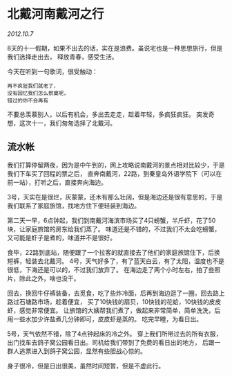 <title>北戴河南戴河之行</title>
<link href='markdown.css' rel='stylesheet'>

# 北戴河南戴河之行

*2012.10.7*

8天的十一假期，如果不出去的话，实在是浪费。虽说宅也是一种思想旅行，但是我们选择走出去，
释放青春，感受生活。

今天在听到一句歌词，很受触动：

    再不疯狂我们就老了，
    没有回忆我们怎么祭奠呢，
    错过的你不会再有

不要总羡慕别人，以后有机会，多出去走走，趁着年轻，多疯狂疯狂。
突发奇想，这次十一，我们匆匆选择了北戴河。

## 流水帐

我们打算停留两夜，因为是中午到的，网上攻略说南戴河的景点相对比较少，于是我们下车买了回程的票之后，
直奔南戴河，22路，到秦皇岛外语学院下（可以在前一站），打听之后，直接奔向海边。

3号，天实在是很烂，灰蒙蒙，还木有那么壮阔，但是海边还是很有意思的，于是我们联系了家庭旅馆，找地方住下便轻装到海边。

第二天一早，6点钟起，我们到南戴河海滨市场买了4只螃蟹，半斤虾，花了50块，让家庭旅馆的房东给我们蒸了。
味道还是不错的，不过我们不太会吃螃蟹，又可能是虾子是煮的，味道并不是很好。

食毕，22路到底站，随便跟了一个拉客的就直接去了他们的家庭旅馆住下，后换短裤，轻装去北戴河。
4号，天气好多了，有了蓝天白云，有了太阳，温度也不是很低，下海还是可以的，不过我们放弃了。
在海边走了两个小时左右，拍了些照片，除此之外，啥也没干。

回去，换回牛仔裤装备，去觅食，吃了些炸冷面，后再到海边逛了一圈，回去路上路过石塘路市场，趁着便宜，
买了10快钱的扇贝，10快钱的花蛤，10快钱的皮皮虾，感觉非常便宜。
让旅馆的大姨帮我们煮了，做起来非常简单，简单洗洗，后用一些水加少许盐煮几分钟即可，皮皮虾是蒸的。
吃完早睡，为看日出。

5号，天气依然不错，除了4点钟起床的冷之外。
穿上我们所带过去的所有衣服，出门找车去鸽子窝公园看日出。司机给我们带到了免费的看日出的地方，
后跟一群人逃票进入到鸽子窝公园，显然有些胆战心惊的。

身子很冷，但是日出很美，虽然时间短暂，但是不虚此行。
